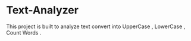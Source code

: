 # Text-Analyzer
This project is built to analyze text convert into UpperCase , LowerCase , Count Words .

